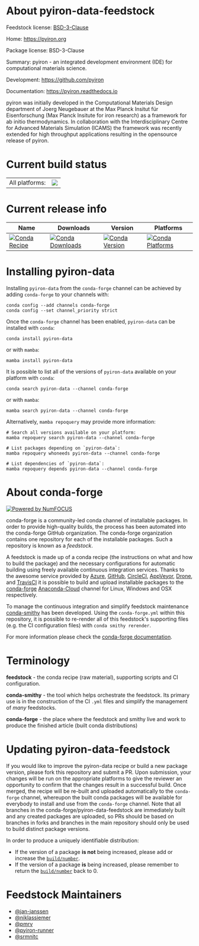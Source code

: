 About pyiron-data-feedstock
===========================

Feedstock license: [BSD-3-Clause](https://github.com/conda-forge/pyiron-data-feedstock/blob/main/LICENSE.txt)

Home: https://pyiron.org

Package license: BSD-3-Clause

Summary: pyiron - an integrated development environment (IDE) for computational materials science.

Development: https://github.com/pyiron

Documentation: https://pyiron.readthedocs.io

pyiron was initially developed in the Computational Materials Design department of Joerg Neugebauer at the
Max Planck Insitut für Eisenforschung (Max Planck Insitute for iron research) as a framework for ab initio
thermodynamics. In collaboration with the Interdisciplinary Centre for Advanced Materials Simulation (ICAMS)
the framework was recently extended for high throughput applications resulting in the opensource release of
pyiron.


Current build status
====================


<table><tr><td>All platforms:</td>
    <td>
      <a href="https://dev.azure.com/conda-forge/feedstock-builds/_build/latest?definitionId=10016&branchName=main">
        <img src="https://dev.azure.com/conda-forge/feedstock-builds/_apis/build/status/pyiron-data-feedstock?branchName=main">
      </a>
    </td>
  </tr>
</table>

Current release info
====================

| Name | Downloads | Version | Platforms |
| --- | --- | --- | --- |
| [![Conda Recipe](https://img.shields.io/badge/recipe-pyiron--data-green.svg)](https://anaconda.org/conda-forge/pyiron-data) | [![Conda Downloads](https://img.shields.io/conda/dn/conda-forge/pyiron-data.svg)](https://anaconda.org/conda-forge/pyiron-data) | [![Conda Version](https://img.shields.io/conda/vn/conda-forge/pyiron-data.svg)](https://anaconda.org/conda-forge/pyiron-data) | [![Conda Platforms](https://img.shields.io/conda/pn/conda-forge/pyiron-data.svg)](https://anaconda.org/conda-forge/pyiron-data) |

Installing pyiron-data
======================

Installing `pyiron-data` from the `conda-forge` channel can be achieved by adding `conda-forge` to your channels with:

```
conda config --add channels conda-forge
conda config --set channel_priority strict
```

Once the `conda-forge` channel has been enabled, `pyiron-data` can be installed with `conda`:

```
conda install pyiron-data
```

or with `mamba`:

```
mamba install pyiron-data
```

It is possible to list all of the versions of `pyiron-data` available on your platform with `conda`:

```
conda search pyiron-data --channel conda-forge
```

or with `mamba`:

```
mamba search pyiron-data --channel conda-forge
```

Alternatively, `mamba repoquery` may provide more information:

```
# Search all versions available on your platform:
mamba repoquery search pyiron-data --channel conda-forge

# List packages depending on `pyiron-data`:
mamba repoquery whoneeds pyiron-data --channel conda-forge

# List dependencies of `pyiron-data`:
mamba repoquery depends pyiron-data --channel conda-forge
```


About conda-forge
=================

[![Powered by
NumFOCUS](https://img.shields.io/badge/powered%20by-NumFOCUS-orange.svg?style=flat&colorA=E1523D&colorB=007D8A)](https://numfocus.org)

conda-forge is a community-led conda channel of installable packages.
In order to provide high-quality builds, the process has been automated into the
conda-forge GitHub organization. The conda-forge organization contains one repository
for each of the installable packages. Such a repository is known as a *feedstock*.

A feedstock is made up of a conda recipe (the instructions on what and how to build
the package) and the necessary configurations for automatic building using freely
available continuous integration services. Thanks to the awesome service provided by
[Azure](https://azure.microsoft.com/en-us/services/devops/), [GitHub](https://github.com/),
[CircleCI](https://circleci.com/), [AppVeyor](https://www.appveyor.com/),
[Drone](https://cloud.drone.io/welcome), and [TravisCI](https://travis-ci.com/)
it is possible to build and upload installable packages to the
[conda-forge](https://anaconda.org/conda-forge) [Anaconda-Cloud](https://anaconda.org/)
channel for Linux, Windows and OSX respectively.

To manage the continuous integration and simplify feedstock maintenance
[conda-smithy](https://github.com/conda-forge/conda-smithy) has been developed.
Using the ``conda-forge.yml`` within this repository, it is possible to re-render all of
this feedstock's supporting files (e.g. the CI configuration files) with ``conda smithy rerender``.

For more information please check the [conda-forge documentation](https://conda-forge.org/docs/).

Terminology
===========

**feedstock** - the conda recipe (raw material), supporting scripts and CI configuration.

**conda-smithy** - the tool which helps orchestrate the feedstock.
                   Its primary use is in the construction of the CI ``.yml`` files
                   and simplify the management of *many* feedstocks.

**conda-forge** - the place where the feedstock and smithy live and work to
                  produce the finished article (built conda distributions)


Updating pyiron-data-feedstock
==============================

If you would like to improve the pyiron-data recipe or build a new
package version, please fork this repository and submit a PR. Upon submission,
your changes will be run on the appropriate platforms to give the reviewer an
opportunity to confirm that the changes result in a successful build. Once
merged, the recipe will be re-built and uploaded automatically to the
`conda-forge` channel, whereupon the built conda packages will be available for
everybody to install and use from the `conda-forge` channel.
Note that all branches in the conda-forge/pyiron-data-feedstock are
immediately built and any created packages are uploaded, so PRs should be based
on branches in forks and branches in the main repository should only be used to
build distinct package versions.

In order to produce a uniquely identifiable distribution:
 * If the version of a package **is not** being increased, please add or increase
   the [``build/number``](https://docs.conda.io/projects/conda-build/en/latest/resources/define-metadata.html#build-number-and-string).
 * If the version of a package **is** being increased, please remember to return
   the [``build/number``](https://docs.conda.io/projects/conda-build/en/latest/resources/define-metadata.html#build-number-and-string)
   back to 0.

Feedstock Maintainers
=====================

* [@jan-janssen](https://github.com/jan-janssen/)
* [@niklassiemer](https://github.com/niklassiemer/)
* [@pmrv](https://github.com/pmrv/)
* [@pyiron-runner](https://github.com/pyiron-runner/)
* [@srmnitc](https://github.com/srmnitc/)

